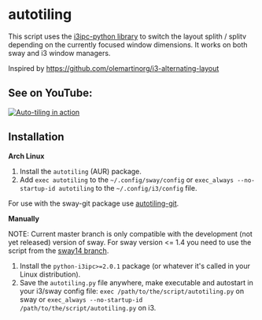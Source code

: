# autotiling
This script uses the [i3ipc-python library](https://github.com/altdesktop/i3ipc-python) to switch the layout 
splith / splitv depending on the currently focused window dimensions. It works on both sway and i3 window managers.

Inspired by https://github.com/olemartinorg/i3-alternating-layout

## See on YouTube:

[![Auto-tiling in action](https://img.youtube.com/vi/UWRZuhn92bQ/0.jpg)](https://www.youtube.com/watch?v=UWRZuhn92bQ)

## Installation

**Arch Linux**

1. Install the `autotiling` (AUR) package.
2. Add `exec autotiling` to the `~/.config/sway/config` or `exec_always --no-startup-id autotiling` 
to the `~/.config/i3/config` file.

For use with the sway-git package use [autotiling-git](https://aur.archlinux.org/packages/autotiling-git).


**Manually**

NOTE: Current master branch is only compatible with the development (not yet released) version of sway.
For sway version <= 1.4 you need to use the script from the [sway14 branch](https://github.com/nwg-piotr/autotiling/tree/sway14).

1. Install the `python-i3ipc>=2.0.1` package (or whatever it's called in your Linux distribution).
2. Save the `autotiling.py` file anywhere, make executable and autostart in your i3/sway config file: 
`exec /path/to/the/script/autotiling.py` on sway or `exec_always --no-startup-id /path/to/the/script/autotiling.py` on i3.